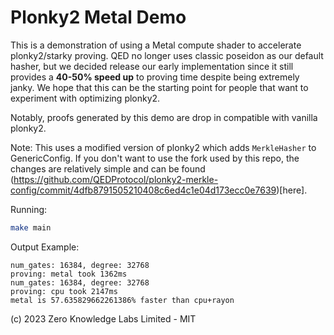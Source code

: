 # Plonky2 Metal Demo

This is a demonstration of using a Metal compute shader to accelerate plonky2/starky proving. QED no longer uses classic poseidon as our default hasher, but we decided release our early implementation since it still provides a **40-50% speed up** to proving time despite being extremely janky.
We hope that this can be the starting point for people that want to experiment with optimizing plonky2.

Notably, proofs generated by this demo are drop in compatible with vanilla plonky2.


Note: This uses a modified version of plonky2 which adds `MerkleHasher` to GenericConfig. 
If you don't want to use the fork used by this repo, the changes are relatively simple and can be found (https://github.com/QEDProtocol/plonky2-merkle-config/commit/4dfb8791505210408c6ed4c1e04d173ecc0e7639)[here].


Running:
```bash
make main
```

Output Example:
```
num_gates: 16384, degree: 32768
proving: metal took 1362ms
num_gates: 16384, degree: 32768
proving: cpu took 2147ms
metal is 57.635829662261386% faster than cpu+rayon
```


(c) 2023 Zero Knowledge Labs Limited - MIT

